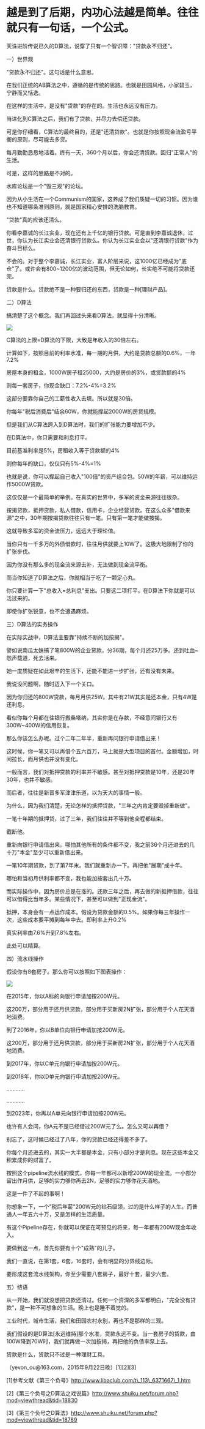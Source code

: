 # 越是到了后期，内功心法越是简单。往往就只有一句话，一个公式。

天诛进阶传说已久的D算法，说穿了只有一个智识障："贷款永不归还"。

一）世界观

"贷款永不归还"。这句话是什么意思。

在我们正统的AB算法之中，遵循的是传统的思路。也就是田园风格，小家碧玉，宁静而又恬逸。

在这样的生活中，是没有"贷款"的存在的。生活也永远没有压力。

当进化到C算法之后，我们有了贷款，并尽力去偿还贷款。

可是你仔细看，C算法的最终目的，还是"还清贷款"。也就是你按照现金流盈亏平衡的原则，尽可能去多贷。

每月勤勤恳恳地活着。终有一天，360个月以后，你会还清贷款。回归"正常人"的生活。

可是，这样的思路是不对的。

水库论坛是一个"毁三观"的论坛。

因为从小生活在一个Communism的国家，这养成了我们质疑一切的习惯。因为谁也不知道哪条准则原则，就是国家精心安排的洗脑教育。

"贷款"真的应该还清么。

你看李嘉诚的长江实业，现在还有上千亿的银行贷款。可是直到李嘉诚退休，过世，你认为长江实业会还清银行贷款么。你认为长江实业会以"还清银行贷款"作为奋斗目标么。

不会的。对于整个李嘉诚，长江实业，富人阶层来说，这1000亿已经成为"底仓"了。或许会有800\~1200亿的波动范围，但无论如何，长实绝不可能将贷款还完。

贷款是什么。贷款绝不是一种要归还的东西，贷款是一种[理财产品]。

二）D算法

搞清楚了这个概念。我们再回过头来看D算法，就显得十分清晰。

![](../img/3700/media/image1.png)


C算法的上限=D算法的下限，大致是年收入的30倍左右。

计算如下，按照目前的利率水准，每一期的月供，大约是贷款总额的0.6%，一年7.2%

房屋本身的租金，1000W房子租25000，大约是房价的3%，或贷款额的4%

则每一套房子，你现金缺口：7.2%-4%=3.2%

这部分要靠你自己的工薪性收入去填。所以就是30倍。

你每年"税后消费后"结余60W，你就能撑起2000W的房贷规模。

但是我们从C算法跨入到D算法时，我们的扩张能力要增加不少。

在D算法中，你只需要和利息打平。

目前基准利率是5%，房租收入等于贷款额的4%

则你每年的缺口，仅仅只有5%-4%=1%

也就是说，你可以撑起自己收入"100倍"的资产组合包。50W的年薪，可以维持运作5000W贷款。

这仅仅是一个最简单的举例。在真实的世界中，多军的资金来源往往很杂。

按揭贷款，抵押贷款，私人借款，信用卡，企业经营贷款。在这么众多"借款来源"之中，30年期按揭贷款往往只有一笔。只有第一笔才能做按揭。

这就导致多军的资金流压力，远远大于理论值。

当你只有一千多万的外债借款时，往往月供就要上10W了。这极大地限制了你的扩张步伐。

因为你没有那么多的现金流来源去补，无法做到现金流平衡。

而当你知道了D算法之后，你就相当于吃了一颗定心丸。

你只要计算一下"总收入=总利息"支出。只要这二项打平。在D算法下你就是可以活过来的。

即使你扩张锐意，也不会遭遇麻烦。

三）D算法的实务操作

在实际实战中，D算法主要靠"持续不断的加按揭"。

譬如说南瓜太妹搞了笔800W的企业贷款，分36期，每个月还25万多。还到吐血\~怨声载道，死去活来。

她一度质疑在如此艰辛的生活下，还能不能进一步扩张，还有没有未来。

我说没问题啊，随时迈入下一个关口。

因为你归还的800W贷款，每月月供25W。其中有21W其实是还本金，只有4W是还利息。

看似你每个月都在往银行搬桑塔纳，其实你是在存款，不经意间银行又有300W\~400W的信用恢复。

那么你该怎么办呢。过个二年二年半，重新再问银行申请借出来！

这时候，你一笔又可以再借个五六百万，马上就是大型项目的首付。金额增加，时间拉长，而月供也并没有变化。

一般而言，我们对抵押贷款的利率并不敏感。甚至对抵押贷款是10年，还是20年30年，也并不敏感。

而后者，往往是新晋多军津津乐道，以为天大的事情一般。

为什么，因为我们清楚，无论怎样的抵押贷款，"三年之内肯定要毁掉重新做"。

一笔十年期的抵押贷，过了三年，我们往往并不等到他全程都结束。

截断他。

重新向银行申请借出来。哪怕其他所有的条件都不变，我之前36个月还进去的几十万"本金"至少可以重新借出来。

一笔10年期贷款，到了第7年末。我们就重新办一下。再把他"展期"成十年。

哪怕和当初月供利率都不变，我也能加按套出几十万。

而实际操作中，因为房价总是在涨的。还款三年之后，再去做的新抵押借款，往往可以借得比当年多。某些情况下，甚至可以做到"正现金流"。

抵押，本身会有一点运作成本。假设为贷款金额的0.5%。如果你每三年操作一次，这些成本要平摊到每年中去。即利率上升0.2%

真实利率由7.6%升到7.8%左右。

此处可以精算。

四）流水线操作

假设你有8套房子。那么你可以按照如下图表操作：

![](../img/3700/media/image2.png)


在2015年，你以A标的向银行申请加按200W元。

这200万，部分用于还月供贷款，部分用于买新房2N扩张，部分用于个人花天酒地消费。

到了2016年，你以B单位向银行申请加按200W元。

这200万，部分用于还月供贷款，部分用于买新房2N扩张，部分用于个人花天酒地消费。

到2017年，你以C单元向银行申请加按200W元。

到2018年，你以D单元向银行申请加按200W元。

............

............

到2023年，你再以A单元向银行申请加按200W元。

也许有人会问，你A元不是已经借过200W元了么。怎么又可以再借？

别忘了，这时候已经过了八年，你的贷款已经还得差不多了。

你每个月还进去的，其实一大半都是本金，只有小部分才是利息。现在这些本金又积累成你的财富了。

按照这个pipeline流水线的模式，你每一年都可以新增200W的现金流。一小部分留出作月供，足够的实力够你再去2N，足够的实力够你花天酒地。

这是一件了不起的事啊！

你想象一下，一个"税后年薪"200W元的钻石级领，过的是什么样子的人生。而普通人一年五六十万，又是怎样的生活质量。

有这个Pipeline存在，你就可以保证在可预见的将来，每一年都有200W现金年收入。

要做到这一点，首先你要有十个"成熟"的儿子。

我们一直说，在第1套，6套，16套时，会有明显的分界线边际。

要形成这套流水线架构，你至少需要八套房子，最好十套，最少六套。

五）结语

从一开始，我们就没想把贷款还清过。任何一个资深的多军都明白，"完全没有贷款"，是一种不可想象的生活。晚上也是睡不着觉的。

工业时代，城市生活，我们和田园农村永别，再也不是那样的三观。

我们假设的是D算法[永远维持]那个水准，贷款永远不变。当一套房子的贷款，由100W降到70W时，我们就再做一次加按揭，再把他的负债率泵上去。

贷款是什么，贷款只不过是一种理财工具。

（yevon\_ou\@163.com，2015年9月22日晚）\[1\]\[2\]\[3\]

\[1\]参考文献《第三个负号》http://www.libaclub.com/t\_113\_6371667\_1.htm

\[2\]《第三个负号之D算法之戏说篇》http://www.shuiku.net/forum.php?mod=viewthread&tid=18830

\[3\]《第三个负号之D算法》http://www.shuiku.net/forum.php?mod=viewthread&tid=18789
